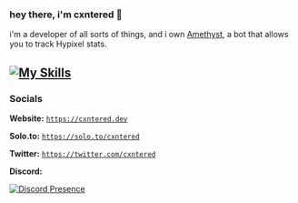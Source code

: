 ### hey there, i'm cxntered 👋

i'm a developer of all sorts of things, and i own [Amethyst](https://amethystbot.rocks), a bot that allows you to track Hypixel stats.

[![My Skills](https://skillicons.dev/icons?theme=dark&i=js,ts,html,css,nodejs,react,nextjs,tailwind,java,kotlin,py)](https://skillicons.dev)
<br />
---
### Socials
**Website:** [`https://cxntered.dev`](https://cxntered.dev)

**Solo.to:** [`https://solo.to/cxntered`](https://solo.to/cxntered)

**Twitter:** [`https://twitter.com/cxntered`](https://twitter.com/cxntered)

**Discord:**

[![Discord Presence](https://lanyard.cnrad.dev/api/638695599893643274)](https://discord.com/users/638695599893643274)
